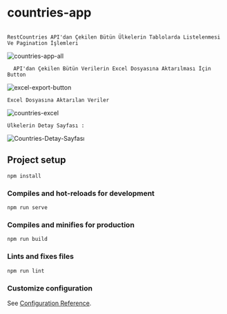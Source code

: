 # countries-app
```

RestCountries API'dan Çekilen Bütün Ülkelerin Tablolarda Listelenmesi Ve Pagination İşlemleri

```
![countries-app-all](https://user-images.githubusercontent.com/95040879/201732802-ab19062e-6a6a-46e4-a09d-fe351af6ec48.png)


```
  API'dan Çekilen Bütün Verilerin Excel Dosyasına Aktarılması İçin Button  
```


![excel-export-button](https://user-images.githubusercontent.com/95040879/201732197-70126cd4-bc26-4adf-bb13-d1a61e293f78.JPG)


```
Excel Dosyasına Aktarılan Veriler 
```

![countries-excel](https://user-images.githubusercontent.com/95040879/201732570-cff4ef16-0c01-4e00-a5ca-ff9ca244ff0e.JPG)


```
Ülkelerin Detay Sayfası : 

```
![Countries-Detay-Sayfası](https://user-images.githubusercontent.com/95040879/201734860-8832affe-4133-48c3-bd1a-99a0b2e410d2.png)






## Project setup
```
npm install
```

### Compiles and hot-reloads for development
```
npm run serve
```

### Compiles and minifies for production
```
npm run build
```

### Lints and fixes files
```
npm run lint
```

### Customize configuration
See [Configuration Reference](https://cli.vuejs.org/config/).
